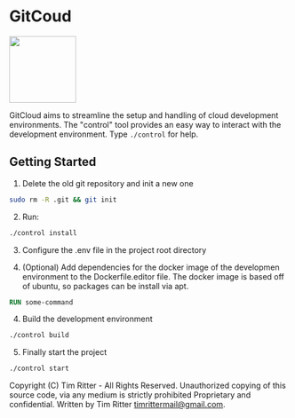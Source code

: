 # GitCoud

<img src="https://i.ibb.co/YRpgRBw/cloud.png" height="120">

GitCloud aims to streamline the setup and handling of cloud development environments. The "control" tool provides an easy way to interact with the development environment. Type `./control` for help.

## Getting Started

1. Delete the old git repository and init a new one

```bash
sudo rm -R .git && git init
```

2. Run:

```bash
./control install
```

3. Configure the .env file in the project root directory

4. (Optional) Add dependencies for the docker image of the developmen environment to the Dockerfile.editor file. The docker image is based off of ubuntu, so packages can be install via apt.

```Dockerfile
RUN some-command
```

4. Build the development environment

```bash
./control build
```

5. Finally start the project

```bash
./control start
```

Copyright (C) Tim Ritter - All Rights Reserved. Unauthorized copying of this source code, via any medium is strictly prohibited Proprietary and confidential. Written by Tim Ritter timrittermail@gmail.com.